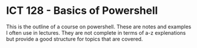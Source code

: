 # ICT 128 - Basics of Powershell

This is the outline of a course on powershell. These are notes 
and examples I often use in lectures. They are not complete in
terms of a-z explenations but provide a good structure for topics 
that are covered. 
